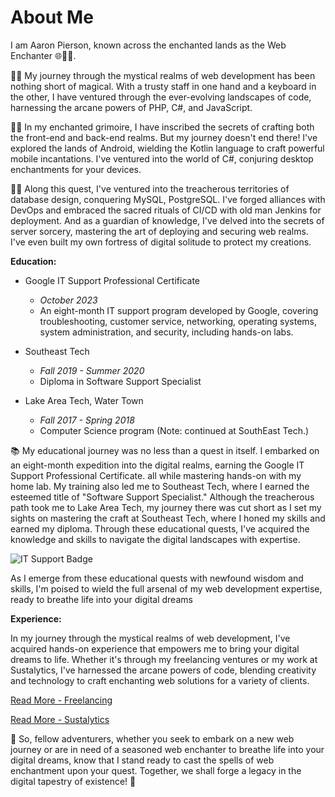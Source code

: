 # About Me

I am Aaron Pierson, known across the enchanted lands as the Web Enchanter 🌐🧙‍♂️.

🔮🌠 My journey through the mystical realms of web development has been nothing short of magical. With a trusty staff in one hand and a keyboard in the other, I have ventured through the ever-evolving landscapes of code, harnessing the arcane powers of PHP, C#, and JavaScript.

📖✨ In my enchanted grimoire, I have inscribed the secrets of crafting both the front-end and back-end realms. But my journey doesn't end there! I've explored the lands of Android, wielding the Kotlin language to craft powerful mobile incantations. I've ventured into the world of C#, conjuring desktop enchantments for your devices.

🏰🔐 Along this quest, I've ventured into the treacherous territories of database design, conquering MySQL, PostgreSQL. I've forged alliances with DevOps and embraced the sacred rituals of CI/CD with old man Jenkins for deployment. And as a guardian of knowledge, I've delved into the secrets of server sorcery, mastering the art of deploying and securing web realms. I've even built my own fortress of digital solitude to protect my creations.


**Education:**

- Google IT Support Professional Certificate
  - *October 2023*
  - An eight-month IT support program developed by Google, covering troubleshooting, customer service, networking, operating systems, system administration, and security, including hands-on labs.

- Southeast Tech
  - *Fall 2019 - Summer 2020*
  - Diploma in Software Support Specialist

- Lake Area Tech, Water Town
  - *Fall 2017 - Spring 2018*
  - Computer Science program (Note: continued at SouthEast Tech.)


📚 My educational journey was no less than a quest in itself. I embarked on an eight-month expedition into the digital realms, earning the Google IT Support Professional Certificate. all while mastering hands-on with my home lab. My training also led me to Southeast Tech, where I earned the esteemed title of "Software Support Specialist." Although the treacherous path took me to Lake Area Tech, my journey there was cut short as I set my sights on mastering the craft at Southeast Tech, where I honed my skills and earned my diploma. Through these educational quests, I've acquired the knowledge and skills to navigate the digital landscapes with expertise.

![IT Support Badge](/img/google-it-support-small.png)


As I emerge from these educational quests with newfound wisdom and skills, I'm poised to wield the full arsenal of my web development expertise, ready to breathe life into your digital dreams

**Experience:**

In my journey through the mystical realms of web development, I've acquired hands-on experience that empowers me to bring your digital dreams to life. Whether it's through my freelancing ventures or my work at Sustalytics, I've harnessed the arcane powers of code, blending creativity and technology to craft enchanting web solutions for a variety of clients.

[Read More - Freelancing](/achievements/freelance)

[Read More - Sustalytics](/achievements/sustalytics)


💫 So, fellow adventurers, whether you seek to embark on a new web journey or are in need of a seasoned web enchanter to breathe life into your digital dreams, know that I stand ready to cast the spells of web enchantment upon your quest. Together, we shall forge a legacy in the digital tapestry of existence! 💫